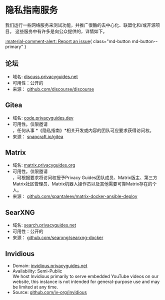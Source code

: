# 隐私指南服务

我们运行一些网络服务来测试功能，并推广很酷的去中心化、联盟化和/或开源项目。 这些服务中有许多是向公众提供的，详情如下。

[:material-comment-alert: Report an issue](https://discuss.privacyguides.net/c/services/2){ class="md-button md-button--primary" }

## 论坛

- 域名: [discuss.privacyguides.net](https://discuss.privacyguides.net)
- 可用性：公开的
- 来源： [github.com/discourse/discourse](https://github.com/discourse/discourse)

## Gitea

- 域名: [code.privacyguides.dev](https://code.privacyguides.dev)
- 可用性。仅限邀请  
  ，任何从事 *《隐私指南》*相关开发或内容的团队可应要求获得访问权。
- 来源： [snapcraft.io/gitea](https://snapcraft.io/gitea)

## Matrix

- 域名: [matrix.privacyguides.org](https://matrix.privacyguides.org)
- 可用性。仅限邀请  
  ，可根据要求将访问权授予Privacy Guides团队成员、Matrix版主、第三方Matrix社区管理员、Matrix机器人操作员以及其他需要可靠Matrix存在的个人。
- 来源： [github.com/spantaleev/matrix-docker-ansible-deploy](https://github.com/spantaleev/matrix-docker-ansible-deploy)

## SearXNG

- 域名: [search.privacyguides.net](https://search.privacyguides.net)
- 可用性：公开的
- 来源： [github.com/searxng/searxng-docker](https://github.com/searxng/searxng-docker)

## Invidious

- Domain: [invidious.privacyguides.net](https://invidious.privacyguides.net)
- Availability: Semi-Public  
  We host Invidious primarily to serve embedded YouTube videos on our website, this instance is not intended for general-purpose use and may be limited at any time.
- Source: [github.com/iv-org/invidious](https://github.com/iv-org/invidious)
